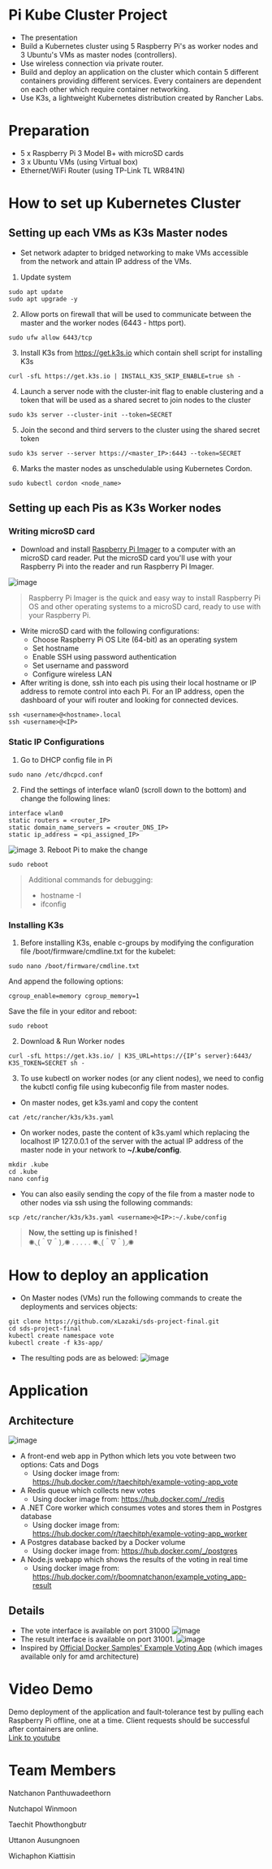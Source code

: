 # Pi Kube Cluster Project
- The presentation
- Build a Kubernetes cluster using 5 Raspberry Pi's as worker nodes and 3 Ubuntu's VMs as master nodes (controllers).
- Use wireless connection via private router.
- Build and deploy an application on the cluster which contain 5 different containers providing different services. Every containers are dependent on each other which require container networking.
- Use K3s, a lightweight Kubernetes distribution created by Rancher Labs.

# Preparation
- 5 x Raspberry Pi 3 Model B+ with microSD cards
- 3 x Ubuntu VMs (using Virtual box)
- Ethernet/WiFi Router (using TP-Link TL WR841N)

# How to set up Kubernetes Cluster
## Setting up each VMs as K3s Master nodes
- Set network adapter to bridged networking to make VMs accessible from the network and attain IP address of the VMs.
1. Update system
```
sudo apt update
sudo apt upgrade -y
```
2. Allow ports on firewall that will be used to communicate between the master and the worker nodes (6443 - https port).
```
sudo ufw allow 6443/tcp
```
3. Install K3s from https://get.k3s.io which contain shell script for installing K3s
```
curl -sfL https://get.k3s.io | INSTALL_K3S_SKIP_ENABLE=true sh -
```
4. Launch a server node with the cluster-init flag to enable clustering and a token that will be used as a shared secret to join nodes to the cluster
```
sudo k3s server --cluster-init --token=SECRET
```
5. Join the second and third servers to the cluster using the shared secret token

```
sudo k3s server --server https://<master_IP>:6443 --token=SECRET
```
6. Marks the master nodes as unschedulable using Kubernetes Cordon.
```
sudo kubectl cordon <node_name>
```

## Setting up each Pis as K3s Worker nodes
### Writing microSD card
- Download and install [Raspberry Pi Imager](https://www.raspberrypi.com/software/) to a computer with an microSD card reader. Put the microSD card you'll use with your Raspberry Pi into the reader and run Raspberry Pi Imager.

![image](https://github.com/xLazaki/sds-project-final/blob/main/images/rpi.png)

> Raspberry Pi Imager is the quick and easy way to install Raspberry Pi OS and other operating systems to a microSD card, ready to use with your Raspberry Pi.

- Write microSD card with the following configurations:
    - Choose Raspberry Pi OS Lite (64-bit) as an operating system
    - Set hostname
    - Enable SSH using password authentication
    - Set username and password
    - Configure wireless LAN
- After writing is done, ssh into each pis using their local hostname or IP address to remote control into each Pi. For an IP address, open the dashboard of your wifi router and looking for connected devices. 
```
ssh <username>@<hostname>.local
ssh <username>@<IP>
```

### Static IP Configurations
1. Go to DHCP config file in Pi
```
sudo nano /etc/dhcpcd.conf
```
2. Find the settings of interface wlan0 (scroll down to the bottom) and change the following lines:
```
interface wlan0
static routers = <router_IP>
static domain_name_servers = <router_DNS_IP>
static ip_address = <pi_assigned_IP>
```
![image](https://github.com/xLazaki/sds-project-final/blob/main/images/dhcpconf.png)
3. Reboot Pi to make the change
```
sudo reboot
```
> Additional commands for debugging: <br>
> - hostname -I
> - ifconfig

### Installing K3s
1. Before installing K3s, enable c-groups by modifying the configuration file /boot/firmware/cmdline.txt for the kubelet:
```
sudo nano /boot/firmware/cmdline.txt
```
And append the following options:
```
cgroup_enable=memory cgroup_memory=1
```
Save the file in your editor and reboot:
```
sudo reboot
```
2. Download & Run Worker nodes 
```
curl -sfL https://get.k3s.io/ | K3S_URL=https://{IP’s server}:6443/ K3S_TOKEN=SECRET sh -
```
3. To use kubectl on worker nodes (or any client nodes), we need to config the kubctl config file using kubeconfig file from master nodes.
-  On master nodes, get k3s.yaml and copy the content
```
cat /etc/rancher/k3s/k3s.yaml
```
- On worker nodes, paste the content of k3s.yaml which replacing the localhost IP 127.0.0.1 of the server with the actual IP address of the master node in your network to **~/.kube/config**.
```
mkdir .kube
cd .kube
nano config
```
- You can also easily sending the copy of the file from a master node to other nodes via ssh using the following commands:
```
scp /etc/rancher/k3s/k3s.yaml <username>@<IP>:~/.kube/config
```
> **Now, the setting up is finished !**<br>
> ✺◟(＾∇＾)◞✺ . . . . . ✺◟(＾∇＾)◞✺
# How to deploy an application
- On Master nodes (VMs) run the following commands to create the deployments and services objects:
```
git clone https://github.com/xLazaki/sds-project-final.git
cd sds-project-final
kubectl create namespace vote
kubectl create -f k3s-app/
```
- The resulting pods are as belowed:
![image](https://github.com/xLazaki/sds-project-final/blob/main/images/deploy_result.png)
# Application

## Architecture
![image](https://github.com/xLazaki/sds-project-final/blob/main/images/app_architecture.png)
- A front-end web app in Python which lets you vote between two options: Cats and Dogs 
    - Using docker image from: https://hub.docker.com/r/taechitph/example-voting-app_vote
- A Redis queue which collects new votes
    - Using docker image from: https://hub.docker.com/_/redis
- A .NET Core worker which consumes votes and stores them in Postgres database
    - Using docker image from: https://hub.docker.com/r/taechitph/example-voting-app_worker
- A Postgres database backed by a Docker volume 
    - Using docker image from: https://hub.docker.com/_/postgres
- A Node.js webapp which shows the results of the voting in real time
    - Using docker image from: https://hub.docker.com/r/boomnatchanon/example_voting_app-result

## Details
- The vote interface is available on port 31000
![image](https://github.com/xLazaki/sds-project-final/blob/main/images/vote_endpoint.png)
- The result interface is available on port 31001.
![image](https://github.com/xLazaki/sds-project-final/blob/main/images/result-endpoint.png)
- Inspired by [Official Docker Samples' Example Voting App](https://github.com/dockersamples/example-voting-app) (which images available only for amd architecture)
# Video Demo
Demo deployment of the application and fault-tolerance test by pulling each Raspberry Pi offline, one at a time. Client requests should be successful after containers are online.<br>
[Link to youtube](https://www.youtube.com/watch?v=lbz0jnJqy6A)
# Team Members
Natchanon Panthuwadeethorn

Nutchapol Winmoon

Taechit Phowthongbutr

Uttanon Ausungnoen

Wichaphon Kiattisin

